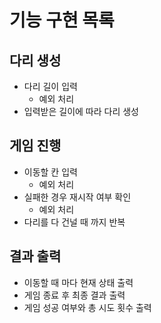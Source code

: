 # 기능 구현 목록

## 다리 생성

- 다리 길이 입력
  - 예외 처리
- 입력받은 길이에 따라 다리 생성

## 게임 진행

- 이동할 칸 입력
  - 예외 처리
- 실패한 경우 재시작 여부 확인
  - 예외 처리
- 다리를 다 건널 때 까지 반복

## 결과 출력

- 이동할 때 마다 현재 상태 출력
- 게임 종료 후 최종 결과 출력
- 게임 성공 여부와 총 시도 횟수 출력
